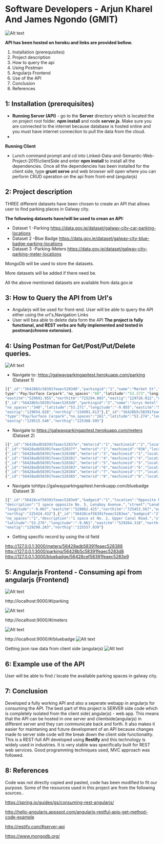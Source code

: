 
# Software Developers - Arjun Kharel And James Ngondo (GMIT)

![Alt text](https://github.com/ultimatecodelab/Linked-Data-and-Semantic-Web-Project-2015/blob/master/images/banner.PNG "Optional title")

**API has been hosted on heroku and links are provided bellow.**

1. Installation (prerequisites)
2. Project description
3. How to query the api 
4. Using Postman
5. Angularjs Frontend
6. Use of the API
7. Conclusion
8. References 

## 1: Installation (prerequisites)
* **Running Server (API)** - go to the **Server** directory which is located the on project root folder. **npm install** and node **server.js**. Make sure you are connected to the internet because database is hosted online and you must have internet connection to pull the data from the cloud.
* 
**Running Client**
* Lunch command prompt and cd into Linked-Data-and-Semantic-Web-Project-2015\clientSide and enter **npm install** to install all the dependencies.
Once all the dependencies has been installed for the client side, type **grunt serve** and web browser will open where you can perform CRUD operation on the api from front-end (angularjs)

## 2: Project description
THREE different datasets have been chosen to create an API that allows user to find parking places in Galway city.

**The  following datasets have/will be used to crean an API:** 

* Dataset 1 -Parking  https://data.gov.ie/dataset/galway-city-car-parking-locations
* Dataset 2 -Blue Badge https://data.gov.ie/dataset/galway-city-blue-badge-parking-locations
* Dataset 3 -Parking-Meters https://data.gov.ie/dataset/galway-city-parking-meter-locations

MongoDb will be used to store the datasets.

More datasets will be added if there need be. 

All the above mentioned datasets are available from data.gov.ie

## 3: How to Query the API from Url's
* Angularjs will be used for front-end. User will be able to query the API either using the url's,Navigation Links 
* User will bea able to delete data form the API
**The project is fully functional, and REST verbs are fully implemented and tested in postman(chrome extension).**

## 4: Using Postman for Get/Post/Put/Delete queries. 
![Alt text](https://github.com/ultimatecodelab/Linked-Data-and-Semantic-Web-Project-2015/blob/master/images/postmanget.PNG "Optional title")


* Navigate to: https://galwayparkingapitest.herokuapp.com/parking (Dataset 1)
```javascript
[{"_id":"56428b5c58391feaec5283d8","parkingid":"1","name":"Market St","
type":"Pay/Surface Carpark","no_spaces":"88","latitude":"53.273","longitude":"-9.054",
"eastitm":"529691.955","northitm":"725294.803","eastig":"129726.012","northig":"225265.639"},
{"_id":"56428b5c58391feaec5283d9","parkingid":"2","name":"Jurys Hotel","type":"Multistorey Carpark",
"no_spaces":"348","latitude":"53.271","longitude":"-9.055","eastitm":"529620.784","northitm":"725010.839",
"eastig":"129654.828","northig":"224981.613"},{"_id":"56428b5c58391feaec5283da","parkingid":"3","name":"Gaol Rd / Cathedral",
"type":"Pay/Surface Carpark","no_spaces":"161","latitude":"53.274","longitude":"-9.057","eastitm":"529481.534","northitm":"725397.739",
"eastig":"129515.546","northig":"225368.595"}
```

* Navigate to https://galwayparkingapitest.herokuapp.com/meters (Dataset 2)

```javascript
[{"_id":"56428adb58391feaec52837e","meterid":"1","machineid":"2","location":"Brmeteridgets Tce","lat":"53.277285","long":"-9.047809"},
{"_id":"56428adb58391feaec52837f","meterid":"1","machineid":"03A","location":"Bohermore","lat":"53.276893","long":"-9.047091"},
{"_id":"56428adb58391feaec528380","meterid":"3","machineid":"1","location":"Bohermore","lat":"53.277273","long":"-9.046744"},
{"_id":"56428adb58391feaec528381","meterid":"4","machineid":"4","location":"Bohermore","lat":"53.277862","long":"-9.046052"},
{"_id":"56428adb58391feaec528382","meterid":"5","machineid":"5","location":"Bothar Irwin","lat":"53.27582","long":"-9.050056"},
{"_id":"56428adb58391feaec528383","meterid":"6","machineid":"6","location":"Lombard St","lat":"53.272924","long":"-9.054099"},
{"_id":"56428adb58391feaec528384","meterid":"7","machineid":"7","location":"Brmeteridge St","lat":"53.271572","long":"-9.056403"},
{"_id":"56428adb58391feaec528385","meterid":"8","machineid":"8","location":"Cathedral","lat":"53.274497","long":"-9.05735"},
```


* Navigate tohttps://galwayparkingapitest.herokuapp.com/bluebadge (Dataset 3)

```javascript
[{"_id":"56428cef58391feaec5283e9","badgeid":"1","location":"Opposite No. 5","no_spaces":"1",
"description":"1 space opposite No. 5, Lenaboy Avenue.","street":"Lenaboy Avenue","latitude":"53.275",
"longitude":"-9.067","eastitm":"528862.425","northitm":"725453.567","eastig":"128896.303",
"northig":"225424.432"},{"_id":"56428cef58391feaec5283ea","badgeid":"2","location":"At No. 2",
"no_spaces":"1","description":"1 space at No. 2, Upper Canal Road.","street":"Upper Canal Road",
"latitude":"53.276","longitude":"-9.061","eastitm":"529264.318","northitm":"725586.144",
"eastig":"129298.283","northig":"225557.039"}
```

* Getting specific record by using the id field

 http://127.0.0.1:3000/meters/56428adb58391feaec528388 
 http://127.0.0.1:3000/parking/56428b5c58391feaec5283d8 
 http://127.0.0.1:3000/bluebadge/56428cef58391feaec5283e9


## 5: Angularjs Frontend - Consuming api from angularjs (Frontend)
![Alt text](https://github.com/ultimatecodelab/Linked-Data-and-Semantic-Web-Project-2015/blob/master/images/mainpagebanner.PNG "Optional title")

http://localhost:9000/#/parking 


![Alt text](https://github.com/ultimatecodelab/Linked-Data-and-Semantic-Web-Project-2015/blob/master/images/searchandfiltering.PNG "Optional title")


http://localhost:9000/#/meters

![Alt text](https://github.com/ultimatecodelab/Linked-Data-and-Semantic-Web-Project-2015/blob/master/images/consumingmeters.PNG "Optional title")

http://localhost:9000/#/bluebadge
![Alt text](https://github.com/ultimatecodelab/Linked-Data-and-Semantic-Web-Project-2015/blob/master/images/consumingbluebadge.PNG "Optional title")

Getting json raw data from client side (angularjs)
![Alt text](https://github.com/ultimatecodelab/Linked-Data-and-Semantic-Web-Project-2015/blob/master/images/rawjsonfileslinks.PNG "Optional title")

## 6: Example use of the API
User will be able to find / locate the available parking spaces in galway city. 

## 7: Conclusion
Developed a fully working API and also  a seperate webapp in angularjs for consuming the API.
The best part of this project is SERVER side code which is completely isolated from the client side( angularjs) - web app. This 
means that the API can be hosted in one server and clientside(angularjs) in different server and they can communicate back and forth.
It also makes it easier for maintaning and future development of an API because changes made to server side code will the break
down the client side functionality. 
This is a REST-full API developed using **Restify** and this technology is widely used in industries. It is very stable was specifically 
built for REST web services. 
Good programming techniques used, MVC approach was followed. 

## 8: References
Code was not directly copied and pasted, code has been modified to fit our purpose. Some of the resources used in this project
are from the following sources..

https://spring.io/guides/gs/consuming-rest-angularjs/ 

http://hello-angularjs.appspot.com/angularjs-restful-apis-get-method-code-example 

http://restify.com/#server-api

https://www.mongodb.org/



